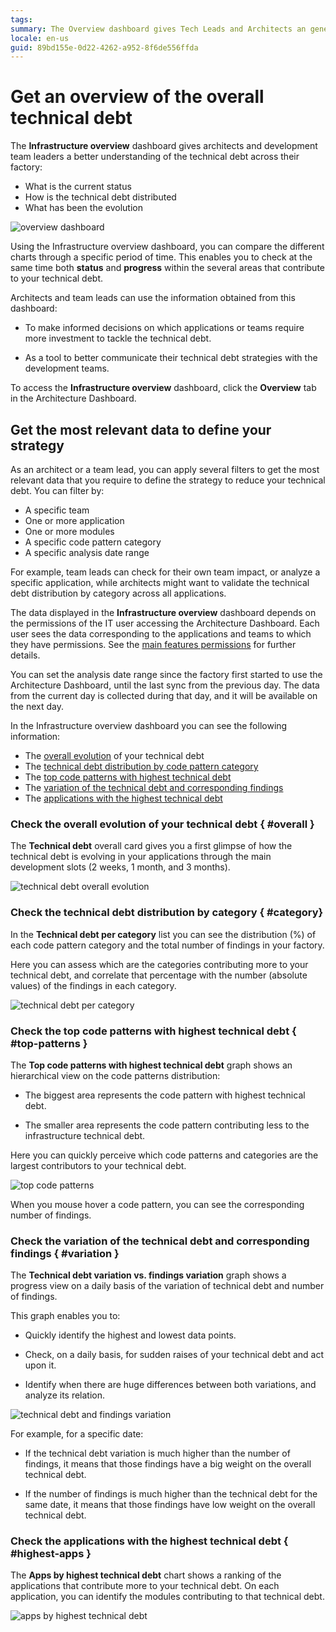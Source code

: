 ```yaml
---
tags: 
summary: The Overview dashboard gives Tech Leads and Architects an general overview of the status and evolution of the technical debt in their applications.
locale: en-us
guid: 89bd155e-0d22-4262-a952-8f6de556ffda
---
```


# Get an overview of the overall technical debt

The **Infrastructure overview** dashboard gives architects and development team leaders a better understanding of the technical debt across their factory:

* What is the current status
* How is the technical debt distributed
* What has been the evolution

![overview dashboard](images/overview-dashboard-ad.png)

Using the Infrastructure overview dashboard, you can compare the different charts through a specific period of time. This enables you to check at the same time both **status** and **progress** within the several areas that contribute to your technical debt.

Architects and team leads can use the information obtained from this dashboard:

* To make informed decisions on which applications or teams require more investment to tackle the technical debt.

* As a tool to better communicate their technical debt strategies with the development teams.

To access the **Infrastructure overview** dashboard, click the **Overview** tab in the Architecture Dashboard.

## Get the most relevant data to define your strategy

As an architect or a team lead, you can apply several filters to get the most relevant data that you require to define the strategy to reduce your technical debt. You can filter by:

* A specific team
* One or more application
* One or more modules
* A specific code pattern category
* A specific analysis date range

For example, team leads can check for their own team impact, or analyze a specific application, while architects might want to validate the technical debt distribution by category across all applications.

The data displayed in the **Infrastructure overview** dashboard depends on the permissions of the IT user accessing the Architecture Dashboard. Each user sees the data corresponding to the applications and teams to which they have permissions. See the [main features permissions](how-works.md#Permissions) for further details.

<div class="info" markdown="1">

You can set the analysis date range since the factory first started to use the Architecture Dashboard, until the last sync from the previous day. The data from the current day is collected during that day, and it will be available on the next day.

</div>

In the Infrastructure overview dashboard you can see the following information:

* The [overall evolution](#overall) of your technical debt
* The [technical debt distribution by code pattern category](#category)
* The [top code patterns with highest technical debt](#top-patterns)
* The [variation of the technical debt and corresponding findings](#variation)
* The [applications with the highest technical debt](#highest-apps)

### Check the overall evolution of your technical debt { #overall }

The **Technical debt** overall card gives you a first glimpse of how the technical debt is evolving in your applications through the main development slots (2 weeks, 1 month, and 3 months).

![technical debt overall evolution](images/overview-overall-card-ad.png)

### Check the technical debt distribution by category { #category}

In the **Technical debt per category** list you can see the distribution (%) of each code pattern category and the total number of findings in your factory.

Here you can assess which are the categories contributing more to your technical debt, and correlate that percentage with the number (absolute values) of the findings in each category.

![technical debt per category](images/overview-debt-per-category-ad.png)

### Check the top code patterns with highest technical debt { #top-patterns }

The **Top code patterns with highest technical debt** graph shows an hierarchical view on the code patterns distribution:

* The biggest area represents the code pattern with highest technical debt.

* The smaller area represents the code pattern contributing less to the infrastructure technical debt.

Here you can quickly perceive which code patterns and categories are the largest contributors to your technical debt.

![top code patterns](images/overview-top-patterns-ad.png)

When you mouse hover a code pattern, you can see the corresponding number of findings.

### Check the variation of the technical debt and corresponding findings { #variation }

The **Technical debt variation vs. findings variation** graph shows a progress view on a daily basis of the variation of technical debt and number of findings.

This graph enables you to:

* Quickly identify the highest and lowest data points.

* Check, on a daily basis, for sudden raises of your technical debt and act upon it.

* Identify when there are huge differences between both variations, and analyze its relation.

![technical debt and findings variation](images/overview-variation-ad.png)

For example, for a specific date:

* If the technical debt variation is much higher than the number of findings, it means that those findings have a big weight on the overall technical debt.

* If the number of findings is much higher than the technical debt for the same date, it means that those findings have low weight on the overall technical debt.

### Check the applications with the highest technical debt { #highest-apps }

The **Apps by highest technical debt** chart shows a ranking of the applications that contribute more to your technical debt. On each application, you can identify the modules contributing to that technical debt.

![apps by highest technical debt](images/overview-apps-by-highest-ad.png)
